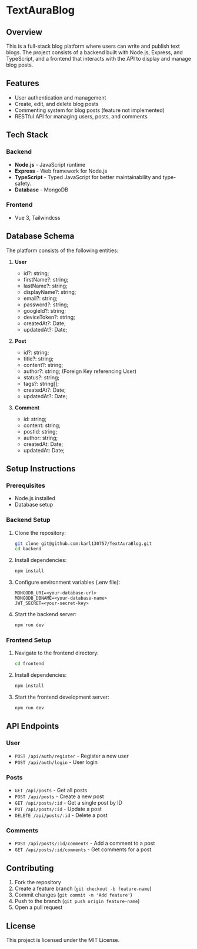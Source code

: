 # TextAuraBlog

## Overview
This is a full-stack blog platform where users can write and publish text blogs. The project consists of a backend built with Node.js, Express, and TypeScript, and a frontend that interacts with the API to display and manage blog posts.

## Features
- User authentication and management
- Create, edit, and delete blog posts
- Commenting system for blog posts (feature not implemented)
- RESTful API for managing users, posts, and comments

## Tech Stack
### Backend
- **Node.js** - JavaScript runtime
- **Express** - Web framework for Node.js
- **TypeScript** - Typed JavaScript for better maintainability and type-safety.
- **Database** - MongoDB

### Frontend
- Vue 3, Tailwindcss

## Database Schema
The platform consists of the following entities:

1. **User**
    - id?: string;
	- firstName?: string;
	- lastName?: string;
	- displayName?: string;
	- email?: string;
	- password?: string;
	- googleId?: string;
	- deviceToken?: string;
	- createdAt?: Date;
	- updatedAt?: Date;

2. **Post**
    - id?: string;
	- title?: string;
	- content?: string;
	- author?: string; (Foreign Key referencing User)
	- status?: string;
	- tags?: string[];
	- createdAt?: Date;
	- updatedAt?: Date;

3. **Comment**
    - id: string;
	- content: string;
	- postId: string;
	- author: string;
	- createdAt: Date;
	- updatedAt: Date;

## Setup Instructions
### Prerequisites
- Node.js installed
- Database setup

### Backend Setup
1. Clone the repository:
   ```sh
   git clone git@github.com:karl130757/TextAuraBlog.git
   cd backend
   ```
2. Install dependencies:
   ```sh
   npm install
   ```
3. Configure environment variables (.env file):
   ```env
   MONGODB_URI=<your-database-url>
   MONGODB_DBNAME=<your-database-name>
   JWT_SECRET=<your-secret-key>
   ```

4. Start the backend server:
   ```sh
   npm run dev
   ```

### Frontend Setup
1. Navigate to the frontend directory:
   ```sh
   cd frontend
   ```
2. Install dependencies:
   ```sh
   npm install
   ```
3. Start the frontend development server:
   ```sh
   npm run dev
   ```

## API Endpoints
### User
- `POST /api/auth/register` - Register a new user
- `POST /api/auth/login` - User login

### Posts
- `GET /api/posts` - Get all posts
- `POST /api/posts` - Create a new post
- `GET /api/posts/:id` - Get a single post by ID
- `PUT /api/posts/:id` - Update a post
- `DELETE /api/posts/:id` - Delete a post

### Comments
- `POST /api/posts/:id/comments` - Add a comment to a post
- `GET /api/posts/:id/comments` - Get comments for a post

## Contributing
1. Fork the repository
2. Create a feature branch (`git checkout -b feature-name`)
3. Commit changes (`git commit -m 'Add feature'`)
4. Push to the branch (`git push origin feature-name`)
5. Open a pull request

## License
This project is licensed under the MIT License.

